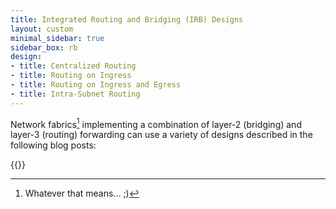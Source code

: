 ```yaml
---
title: Integrated Routing and Bridging (IRB) Designs
layout: custom
minimal_sidebar: true
sidebar_box: rb
design:
- title: Centralized Routing
- title: Routing on Ingress
- title: Routing on Ingress and Egress
- title: Intra-Subnet Routing
---
```

Network fabrics[^FM] implementing a combination of layer-2 (bridging) and layer-3 (routing) forwarding can use a variety of designs described in the following blog posts:

{{<series-listing tag="design" soon="design">}}

[^FM]: Whatever that means... ;)

